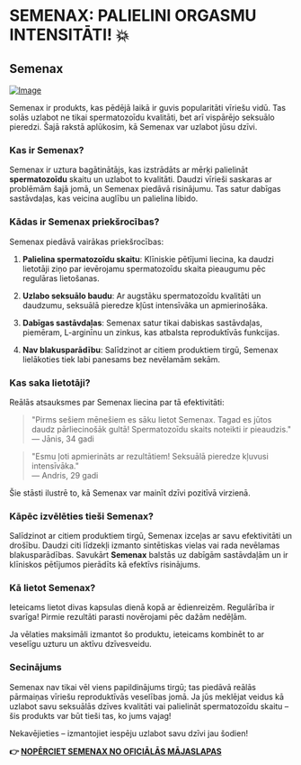 # SEMENAX: PALIELINI ORGASMU INTENSITĀTI! 💥

## Semenax

[![Image](https://www2.sellhealth.com/22/semenax_pills_lg.jpg)](https://gchaffi.com/kORrJ7af)

Semenax ir produkts, kas pēdējā laikā ir guvis popularitāti vīriešu vidū. Tas solās uzlabot ne tikai spermatozoīdu kvalitāti, bet arī vispārējo seksuālo pieredzi. Šajā rakstā aplūkosim, kā Semenax var uzlabot jūsu dzīvi.

### Kas ir Semenax?

Semenax ir uztura bagātinātājs, kas izstrādāts ar mērķi palielināt **spermatozoīdu** skaitu un uzlabot to kvalitāti. Daudzi vīrieši saskaras ar problēmām šajā jomā, un Semenax piedāvā risinājumu. Tas satur dabīgas sastāvdaļas, kas veicina auglību un palielina libido.

### Kādas ir Semenax priekšrocības?

Semenax piedāvā vairākas priekšrocības:

1. **Palielina spermatozoīdu skaitu**: Klīniskie pētījumi liecina, ka daudzi lietotāji ziņo par ievērojamu spermatozoīdu skaita pieaugumu pēc regulāras lietošanas.
   
2. **Uzlabo seksuālo baudu**: Ar augstāku spermatozoīdu kvalitāti un daudzumu, seksuālā pieredze kļūst intensīvāka un apmierinošāka.

3. **Dabīgas sastāvdaļas**: Semenax satur tikai dabiskas sastāvdaļas, piemēram, L-arginīnu un zinkus, kas atbalsta reproduktīvās funkcijas.

4. **Nav blakusparādību**: Salīdzinot ar citiem produktiem tirgū, Semenax lielākoties tiek labi panesams bez nevēlamām sekām.

### Kas saka lietotāji?

Reālās atsauksmes par Semenax liecina par tā efektivitāti:

> "Pirms sešiem mēnešiem es sāku lietot Semenax. Tagad es jūtos daudz pārliecinošāk gultā! Spermatozoīdu skaits noteikti ir pieaudzis."  
> — Jānis, 34 gadi

> "Esmu ļoti apmierināts ar rezultātiem! Seksuālā pieredze kļuvusi intensīvāka."  
> — Andris, 29 gadi

Šie stāsti ilustrē to, kā Semenax var mainīt dzīvi pozitīvā virzienā.

### Kāpēc izvēlēties tieši Semenax?

Salīdzinot ar citiem produktiem tirgū, Semenax izceļas ar savu efektivitāti un drošību. Daudzi citi līdzekļi izmanto sintētiskas vielas vai rada nevēlamas blakusparādības. Savukārt **Semenax** balstās uz dabīgām sastāvdaļām un ir klīniskos pētījumos pierādīts kā efektīvs risinājums.

### Kā lietot Semenax?

Ieteicams lietot divas kapsulas dienā kopā ar ēdienreizēm. Regulārība ir svarīga! Pirmie rezultāti parasti novērojami pēc dažām nedēļām. 

Ja vēlaties maksimāli izmantot šo produktu, ieteicams kombinēt to ar veselīgu uzturu un aktīvu dzīvesveidu.

### Secinājums

Semenax nav tikai vēl viens papildinājums tirgū; tas piedāvā reālās pārmaiņas vīriešu reproduktīvās veselības jomā. Ja jūs meklējat veidus kā uzlabot savu seksuālās dzīves kvalitāti vai palielināt spermatozoīdu skaitu – šis produkts var būt tieši tas, ko jums vajag!

Nekavējieties – izmantojiet iespēju uzlabot savu dzīvi jau šodien!



**👉 [NOPĒRCIET SEMENAX NO OFICIĀLĀS MĀJASLAPAS](https://gchaffi.com/kORrJ7af)**